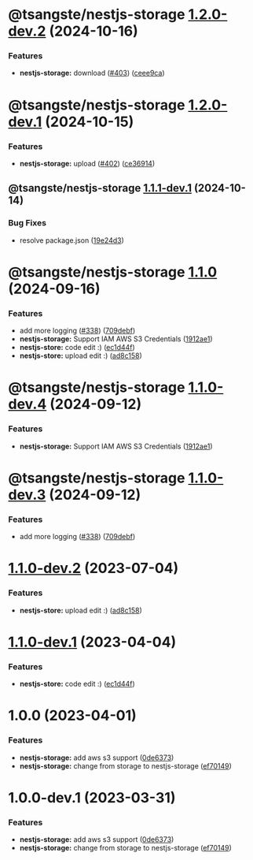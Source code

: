 # @tsangste/nestjs-storage [1.2.0-dev.2](https://github.com/tsangste/nx-package-test/compare/@tsangste/nestjs-storage@1.2.0-dev.1...@tsangste/nestjs-storage@1.2.0-dev.2) (2024-10-16)


### Features

* **nestjs-storage:** download ([#403](https://github.com/tsangste/nx-package-test/issues/403)) ([ceee9ca](https://github.com/tsangste/nx-package-test/commit/ceee9ca91bf575889974370d93d3158c0f86e8d7))

# @tsangste/nestjs-storage [1.2.0-dev.1](https://github.com/tsangste/nx-package-test/compare/@tsangste/nestjs-storage@1.1.1-dev.1...@tsangste/nestjs-storage@1.2.0-dev.1) (2024-10-15)


### Features

* **nestjs-storage:** upload ([#402](https://github.com/tsangste/nx-package-test/issues/402)) ([ce36914](https://github.com/tsangste/nx-package-test/commit/ce36914df0fe530804e86c890fdc9b214de45073))

## @tsangste/nestjs-storage [1.1.1-dev.1](https://github.com/tsangste/nx-package-test/compare/@tsangste/nestjs-storage@1.1.0...@tsangste/nestjs-storage@1.1.1-dev.1) (2024-10-14)


### Bug Fixes

* resolve package.json ([19e24d3](https://github.com/tsangste/nx-package-test/commit/19e24d30d380f45ea3fc113971158d75836e33c5))

# @tsangste/nestjs-storage [1.1.0](https://github.com/tsangste/nx-package-test/compare/@tsangste/nestjs-storage@1.0.0...@tsangste/nestjs-storage@1.1.0) (2024-09-16)


### Features

* add more logging ([#338](https://github.com/tsangste/nx-package-test/issues/338)) ([709debf](https://github.com/tsangste/nx-package-test/commit/709debf8887142f6f620c57ce9519e5b4ad346db))
* **nestjs-storage:** Support IAM AWS S3 Credentials ([1912ae1](https://github.com/tsangste/nx-package-test/commit/1912ae1b90de73de31d924f8c14de5892cece8cc))
* **nestjs-store:** code edit :) ([ec1d44f](https://github.com/tsangste/nx-package-test/commit/ec1d44f6b8980a62a0d119b9d474fd75d5339d21))
* **nestjs-store:** upload edit :) ([ad8c158](https://github.com/tsangste/nx-package-test/commit/ad8c158a58be88cbc104595f65d77cf4fd3b3b45))

# @tsangste/nestjs-storage [1.1.0-dev.4](https://github.com/tsangste/nx-package-test/compare/@tsangste/nestjs-storage@1.1.0-dev.3...@tsangste/nestjs-storage@1.1.0-dev.4) (2024-09-12)


### Features

* **nestjs-storage:** Support IAM AWS S3 Credentials ([1912ae1](https://github.com/tsangste/nx-package-test/commit/1912ae1b90de73de31d924f8c14de5892cece8cc))

# @tsangste/nestjs-storage [1.1.0-dev.3](https://github.com/tsangste/nx-package-test/compare/@tsangste/nestjs-storage@1.1.0-dev.2...@tsangste/nestjs-storage@1.1.0-dev.3) (2024-09-12)


### Features

* add more logging ([#338](https://github.com/tsangste/nx-package-test/issues/338)) ([709debf](https://github.com/tsangste/nx-package-test/commit/709debf8887142f6f620c57ce9519e5b4ad346db))

# [1.1.0-dev.2](https://github.com/tsangste/nx-package-test/compare/nestjs-storage-1.1.0-dev.1...nestjs-storage-1.1.0-dev.2) (2023-07-04)


### Features

* **nestjs-store:** upload edit :) ([ad8c158](https://github.com/tsangste/nx-package-test/commit/ad8c158a58be88cbc104595f65d77cf4fd3b3b45))

# [1.1.0-dev.1](https://github.com/tsangste/nx-package-test/compare/nestjs-storage-1.0.0...nestjs-storage-1.1.0-dev.1) (2023-04-04)


### Features

* **nestjs-store:** code edit :) ([ec1d44f](https://github.com/tsangste/nx-package-test/commit/ec1d44f6b8980a62a0d119b9d474fd75d5339d21))

# 1.0.0 (2023-04-01)


### Features

* **nestjs-storage:** add aws s3 support ([0de6373](https://github.com/tsangste/nx-package-test/commit/0de6373b2cfe440e0efc1c58cb74f543592a7358))
* **nestjs-storage:** change from storage to nestjs-storage ([ef70149](https://github.com/tsangste/nx-package-test/commit/ef701492565f35913168d6791100b888855bed35))

# 1.0.0-dev.1 (2023-03-31)


### Features

* **nestjs-storage:** add aws s3 support ([0de6373](https://github.com/tsangste/nx-package-test/commit/0de6373b2cfe440e0efc1c58cb74f543592a7358))
* **nestjs-storage:** change from storage to nestjs-storage ([ef70149](https://github.com/tsangste/nx-package-test/commit/ef701492565f35913168d6791100b888855bed35))
